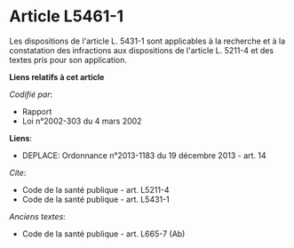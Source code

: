 # Article L5461-1

Les dispositions de l'article L. 5431-1 sont applicables à la recherche et à la constatation des infractions aux dispositions
de l'article L. 5211-4 et des textes pris pour son application.

**Liens relatifs à cet article**

_Codifié par_:

  - Rapport
  - Loi n°2002-303 du 4 mars 2002

**Liens**:

  - DEPLACE: Ordonnance n°2013-1183 du 19 décembre 2013 - art. 14

_Cite_:

  - Code de la santé publique - art. L5211-4
  - Code de la santé publique - art. L5431-1

_Anciens textes_:

  - Code de la santé publique - art. L665-7 (Ab)
